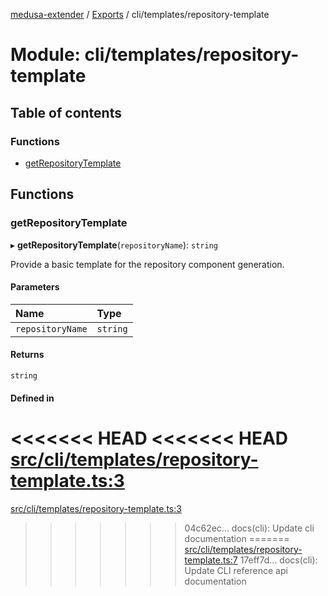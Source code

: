 [medusa-extender](../README.md) / [Exports](../modules.md) / cli/templates/repository-template

# Module: cli/templates/repository-template

## Table of contents

### Functions

- [getRepositoryTemplate](cli_templates_repository_template.md#getrepositorytemplate)

## Functions

### getRepositoryTemplate

▸ **getRepositoryTemplate**(`repositoryName`): `string`

Provide a basic template for the repository component generation.

#### Parameters

| Name | Type |
| :------ | :------ |
| `repositoryName` | `string` |

#### Returns

`string`

#### Defined in

<<<<<<< HEAD
<<<<<<< HEAD
[src/cli/templates/repository-template.ts:3](https://github.com/adrien2p/medusa-extender/blob/8d611e7/src/cli/templates/repository-template.ts#L3)
=======
[src/cli/templates/repository-template.ts:3](https://github.com/adrien2p/medusa-extender/blob/b9aa690/src/cli/templates/repository-template.ts#L3)
>>>>>>> 04c62ec... docs(cli): Update cli documentation
=======
[src/cli/templates/repository-template.ts:7](https://github.com/adrien2p/medusa-extender/blob/d7ce7dc/src/cli/templates/repository-template.ts#L7)
>>>>>>> 17eff7d... docs(cli): Update CLI reference api documentation
